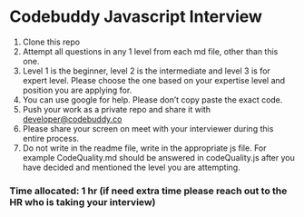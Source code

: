 # Codebuddy Javascript Interview
 
1. Clone this repo
2. Attempt all questions in any 1 level from each md file, other than this one.
3. Level 1 is the beginner, level 2 is the intermediate and level 3 is for expert level. Please choose the one based on your expertise level and position you are applying for.
4. You can use google for help. Please don’t copy paste the exact code.
5. Push your work as a private repo and share it with developer@codebuddy.co
6. Please share your screen on meet with your interviewer during this entire process.
7. Do not write in the readme file, write in the appropriate js file. For example CodeQuality.md should be answered in codeQuality.js after you have decided and mentioned the level you are attempting.


### Time allocated: 1 hr (if need extra time please reach out to the HR who is taking your interview)

